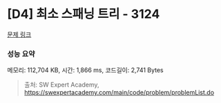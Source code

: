 # [D4] 최소 스패닝 트리 - 3124 

[문제 링크](https://swexpertacademy.com/main/code/problem/problemDetail.do?contestProbId=AV_mSnmKUckDFAWb) 

### 성능 요약

메모리: 112,704 KB, 시간: 1,866 ms, 코드길이: 2,741 Bytes



> 출처: SW Expert Academy, https://swexpertacademy.com/main/code/problem/problemList.do